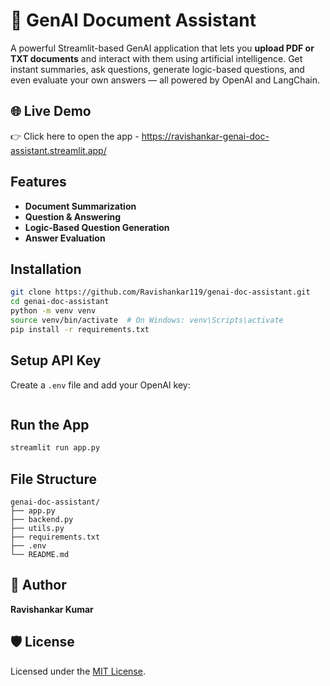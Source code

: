 
# 📄 GenAI Document Assistant

A powerful Streamlit-based GenAI application that lets you **upload PDF or TXT documents** and interact with them using artificial intelligence. Get instant summaries, ask questions, generate logic-based questions, and even evaluate your own answers — all powered by OpenAI and LangChain.

## 🌐 Live Demo

👉 Click here to open the app - https://ravishankar-genai-doc-assistant.streamlit.app/

## Features

-  **Document Summarization**
-  **Question & Answering**
-  **Logic-Based Question Generation**
-  **Answer Evaluation**

## Installation

```bash
git clone https://github.com/Ravishankar119/genai-doc-assistant.git
cd genai-doc-assistant
python -m venv venv
source venv/bin/activate  # On Windows: venv\Scripts\activate
pip install -r requirements.txt
```

## Setup API Key

Create a `.env` file and add your OpenAI key:
```env
```

## Run the App

```bash
streamlit run app.py
```

## File Structure

```
genai-doc-assistant/
├── app.py
├── backend.py
├── utils.py
├── requirements.txt
├── .env
└── README.md
```

## 👤 Author

**Ravishankar Kumar**

## 🛡️ License

Licensed under the [MIT License](https://opensource.org/licenses/MIT).
